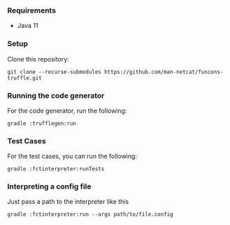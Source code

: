 ### Requirements

- Java 11

### Setup

Clone this repository:

`git clone --recurse-submodules https://github.com/man-netcat/funcons-truffle.git`

### Running the code generator

For the code generator, run the following:

`gradle :trufflegen:run`

### Test Cases

For the test cases, you can run the following:

`gradle :fctinterpreter:runTests`

### Interpreting a config file

Just pass a path to the interpreter like this

`gradle :fctinterpreter:run --args path/to/file.config`